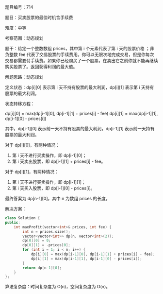 题目编号：714

题目：买卖股票的最佳时机含手续费

难度：中等

考察范围：动态规划

题干：给定一个整数数组 prices，其中第 i 个元素代表了第 i 天的股票价格 ；非负整数 fee 代表了交易股票的手续费用。你可以无限次地完成交易，但是你每次交易都需要付手续费。如果你已经购买了一个股票，在卖出它之前你就不能再继续购买股票了。返回获得利润的最大值。

解题思路：动态规划

定义状态：dp[i][0] 表示第 i 天不持有股票的最大利润，dp[i][1] 表示第 i 天持有股票的最大利润。

状态转移方程：

dp[i][0] = max(dp[i-1][0], dp[i-1][1] + prices[i] - fee)
dp[i][1] = max(dp[i-1][1], dp[i-1][0] - prices[i])

其中，dp[i-1][0] 表示前一天不持有股票的最大利润，dp[i-1][1] 表示前一天持有股票的最大利润。

对于 dp[i][0]，有两种情况：

1. 第 i 天不进行买卖操作，即 dp[i-1][0]；
2. 第 i 天卖出股票，即 dp[i-1][1] + prices[i] - fee。

对于 dp[i][1]，有两种情况：

1. 第 i 天不进行买卖操作，即 dp[i-1][1]；
2. 第 i 天买入股票，即 dp[i-1][0] - prices[i]。

最终答案为 dp[n-1][0]，其中 n 为数组 prices 的长度。

解决方案：

```cpp
class Solution {
public:
    int maxProfit(vector<int>& prices, int fee) {
        int n = prices.size();
        vector<vector<int>> dp(n, vector<int>(2));
        dp[0][0] = 0;
        dp[0][1] = -prices[0];
        for (int i = 1; i < n; i++) {
            dp[i][0] = max(dp[i-1][0], dp[i-1][1] + prices[i] - fee);
            dp[i][1] = max(dp[i-1][1], dp[i-1][0] - prices[i]);
        }
        return dp[n-1][0];
    }
};
```

算法复杂度：时间复杂度为 O(n)，空间复杂度为 O(n)。